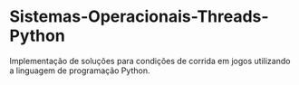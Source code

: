 # Sistemas-Operacionais-Threads-Python
 Implementação de soluções para condições de corrida em jogos utilizando a linguagem de programação Python.
